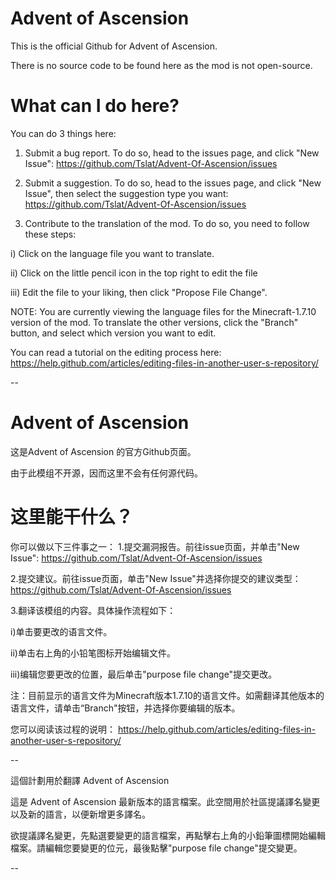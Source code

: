 # Advent of Ascension
This is the official Github for Advent of Ascension.

There is no source code to be found here as the mod is not open-source.

# What can I do here?
You can do 3 things here:
1. Submit a bug report. To do so, head to the issues page, and click "New Issue":
https://github.com/Tslat/Advent-Of-Ascension/issues

2. Submit a suggestion. To do so, head to the issues page, and click "New Issue", then select the suggestion type you want:
https://github.com/Tslat/Advent-Of-Ascension/issues

3. Contribute to the translation of the mod. To do so, you need to follow these steps:

  i) Click on the language file you want to translate.
  
  ii) Click on the little pencil icon in the top right to edit the file
  
  iii) Edit the file to your liking, then click "Propose File Change".
  
NOTE: You are currently viewing the language files for the Minecraft-1.7.10 version of the mod. To translate the other versions, click the "Branch" button, and select which version you want to edit.

You can read a tutorial on the editing process here:
https://help.github.com/articles/editing-files-in-another-user-s-repository/

--

# Advent of Ascension

这是Advent of Ascension 的官方Github页面。

由于此模组不开源，因而这里不会有任何源代码。

# 这里能干什么？
你可以做以下三件事之一：
1.提交漏洞报告。前往issue页面，并单击"New Issue":
https://github.com/Tslat/Advent-Of-Ascension/issues

2.提交建议。前往issue页面，单击"New Issue"并选择你提交的建议类型：
https://github.com/Tslat/Advent-Of-Ascension/issues

3.翻译该模组的内容。具体操作流程如下：
 
  i)单击要更改的语言文件。
  
  ii)单击右上角的小铅笔图标开始编辑文件。
  
  iii)编辑您要更改的位置，最后单击"purpose file change"提交更改。

注：目前显示的语言文件为Minecraft版本1.7.10的语言文件。如需翻译其他版本的语言文件，请单击“Branch"按钮，并选择你要编辑的版本。

您可以阅读该过程的说明：
https://help.github.com/articles/editing-files-in-another-user-s-repository/

--

這個計劃用於翻譯 Advent of Ascension

這是 Advent of Ascension 最新版本的語言檔案。此空間用於社區提議譯名變更以及新的語言，以便新增更多譯名。

欲提議譯名變更，先點選要變更的語言檔案，再點擊右上角的小鉛筆圖標開始編輯檔案。請編輯您要變更的位元，最後點擊"purpose file change"提交變更。

--
